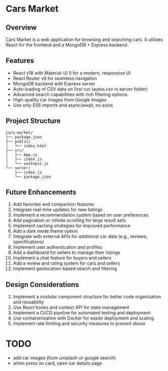 # Cars Market

## Overview

Cars Market is a web application for browsing and searching cars. It utilizes React for the frontend and a MongoDB + Express backend.

## Features

-   React v18 with Material-UI 5 for a modern, responsive UI
-   React Router v6 for seamless navigation
-   MongoDB backend with Express server
-   Auto-loading of CSV data on first run (autos.csv in server folder)
-   Advanced search capabilities with rich filtering options
-   High-quality car images from Google Images
-   Use only ES6 imports and async/await, no axios

## Project Structure

```
cars-market/
├── package.json
├── public/
│   └── index.html
├── src/
│   ├── App.js
│   ├── index.js
│   └── useInput.js
└── server/
    ├── index.js
    └── package.json
```

## Future Enhancements

1. Add favorites and comparison features
2. Integrate real-time updates for new listings
3. Implement a recommendation system based on user preferences
4. Add pagination or infinite scrolling for large result sets
5. Implement caching strategies for improved performance
6. Add a dark mode theme option
7. Integrate with external APIs for additional car data (e.g., reviews, specifications)
8. Implement user authentication and profiles
9. Add a dashboard for sellers to manage their listings
10. Implement a chat feature for buyers and sellers
11. Add a review and rating system for cars and sellers
12. Implement geolocation-based search and filtering

## Design Considerations

1. Implement a modular component structure for better code organization and reusability
2. Use React hooks and context API for state management
3. Implement a CI/CD pipeline for automated testing and deployment
4. Use containerization with Docker for easier deployment and scaling
5. Implement rate limiting and security measures to prevent abuse

# TODO

-   add car images (from unsplash or google search)
-   when press on card, open car details page
